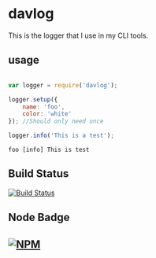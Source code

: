 davlog
======

This is the logger that I use in my CLI tools.

usage
-----

```javascript

var logger = require('davlog');

logger.setup({
    name: 'foo',
    color: 'white'
}); //Should only need once

logger.info('This is a test');

```

`foo [info] This is test`

Build Status
------------

[![Build Status](https://secure.travis-ci.org/davglass/davlog.png?branch=master)](http://travis-ci.org/davglas/davlog)

Node Badge
----------

[![NPM](https://nodei.co/npm/davlog.png)](https://nodei.co/npm/davlog/)
----
